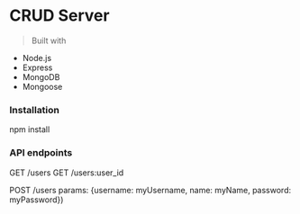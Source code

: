 # CRUD Server

> Built with
- Node.js
- Express
- MongoDB
- Mongoose


### Installation

npm install

### API endpoints

GET /users
GET /users:user_id

POST /users
params: {username: myUsername, name: myName, password: myPassword})
